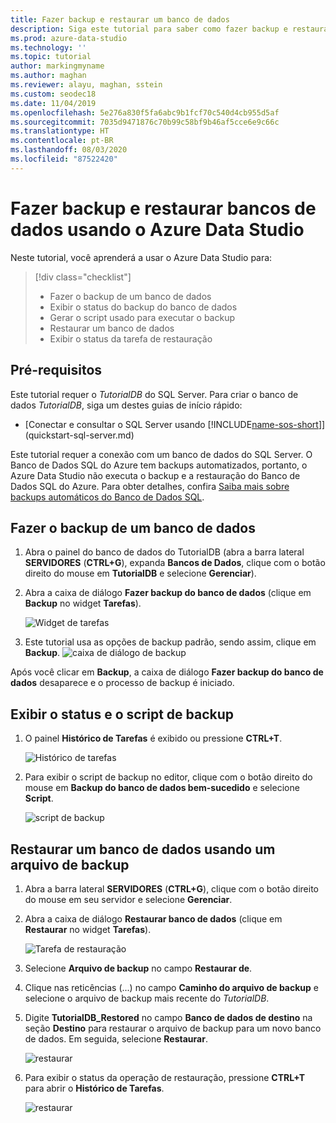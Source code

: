 ```yaml
---
title: Fazer backup e restaurar um banco de dados
description: Siga este tutorial para saber como fazer backup e restaurar bancos de dados usando o Azure Data Studio.
ms.prod: azure-data-studio
ms.technology: ''
ms.topic: tutorial
author: markingmyname
ms.author: maghan
ms.reviewer: alayu, maghan, sstein
ms.custom: seodec18
ms.date: 11/04/2019
ms.openlocfilehash: 5e276a830f5fa6abc9b1fcf70c540d4cb955d5af
ms.sourcegitcommit: 7035d9471876c70b99c58bf9b46af5cce6e9c66c
ms.translationtype: HT
ms.contentlocale: pt-BR
ms.lasthandoff: 08/03/2020
ms.locfileid: "87522420"
---
```

# <a name="backup-and-restore-databases-using-azure-data-studio"></a>Fazer backup e restaurar bancos de dados usando o Azure Data Studio

Neste tutorial, você aprenderá a usar o Azure Data Studio para:
> [!div class="checklist"]
> * Fazer o backup de um banco de dados 
> * Exibir o status do backup do banco de dados
> * Gerar o script usado para executar o backup
> * Restaurar um banco de dados
> * Exibir o status da tarefa de restauração

## <a name="prerequisites"></a>Pré-requisitos

Este tutorial requer o *TutorialDB* do SQL Server. Para criar o banco de dados *TutorialDB*, siga um destes guias de início rápido:

* [Conectar e consultar o SQL Server usando [!INCLUDE[name-sos-short](../includes/name-sos-short.md)]](quickstart-sql-server.md)

Este tutorial requer a conexão com um banco de dados do SQL Server. O Banco de Dados SQL do Azure tem backups automatizados, portanto, o Azure Data Studio não executa o backup e a restauração do Banco de Dados SQL do Azure. Para obter detalhes, confira [Saiba mais sobre backups automáticos do Banco de Dados SQL](https://docs.microsoft.com/azure/sql-database/sql-database-automated-backups).

## <a name="back-up-a-database"></a>Fazer o backup de um banco de dados

1. Abra o painel do banco de dados do TutorialDB (abra a barra lateral **SERVIDORES** (**CTRL+G**), expanda **Bancos de Dados**, clique com o botão direito do mouse em **TutorialDB** e selecione **Gerenciar**).

2. Abra a caixa de diálogo **Fazer backup do banco de dados** (clique em **Backup** no widget **Tarefas**).

   ![Widget de tarefas](./media/tutorial-backup-restore-sql-server/tasks.png)

3. Este tutorial usa as opções de backup padrão, sendo assim, clique em **Backup**.
   ![caixa de diálogo de backup](./media/tutorial-backup-restore-sql-server/backup-dialog.png)

Após você clicar em **Backup**, a caixa de diálogo **Fazer backup do banco de dados** desaparece e o processo de backup é iniciado.

## <a name="view-the-backup-status-and-view-the-backup-script"></a>Exibir o status e o script de backup

1. O painel **Histórico de Tarefas** é exibido ou pressione **CTRL+T**.

   ![Histórico de tarefas](./media/tutorial-backup-restore-sql-server/task-history.png)

2. Para exibir o script de backup no editor, clique com o botão direito do mouse em **Backup do banco de dados bem-sucedido** e selecione **Script**.

   ![script de backup](./media/tutorial-backup-restore-sql-server/task-script.png)

## <a name="restore-a-database-from-a-backup-file"></a>Restaurar um banco de dados usando um arquivo de backup

1. Abra a barra lateral **SERVIDORES** (**CTRL+G**), clique com o botão direito do mouse em seu servidor e selecione **Gerenciar**.

2. Abra a caixa de diálogo **Restaurar banco de dados** (clique em **Restaurar** no widget **Tarefas**).

   ![Tarefa de restauração](media/tutorial-backup-restore-sql-server/tasks-restore.png)

3. Selecione **Arquivo de backup** no campo **Restaurar de**.

4. Clique nas reticências (...) no campo **Caminho do arquivo de backup** e selecione o arquivo de backup mais recente do *TutorialDB*.

5. Digite **TutorialDB_Restored** no campo **Banco de dados de destino** na seção **Destino** para restaurar o arquivo de backup para um novo banco de dados. Em seguida, selecione **Restaurar**.

   ![restaurar](./media/tutorial-backup-restore-sql-server/restore.png)

6. Para exibir o status da operação de restauração, pressione **CTRL+T** para abrir o **Histórico de Tarefas**.

   ![restaurar](./media/tutorial-backup-restore-sql-server/task-history-restore.png)
